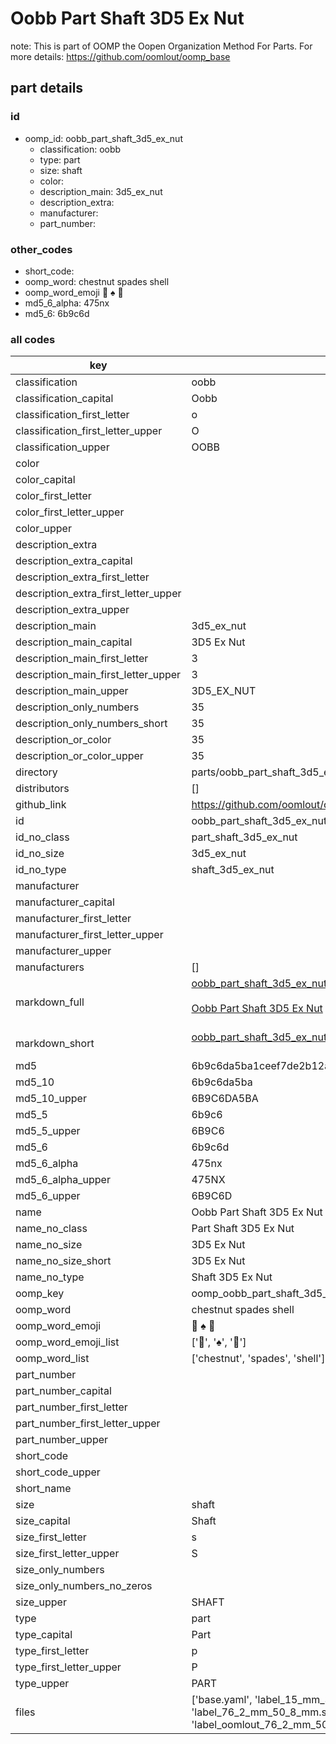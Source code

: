 # Oobb Part Shaft 3D5 Ex Nut  

note: This is part of OOMP the Oopen Organization Method For Parts. For more details: https://github.com/oomlout/oomp_base

##  part details





### id
* oomp_id: oobb_part_shaft_3d5_ex_nut
  * classification: oobb
  * type: part
  * size: shaft
  * color: 
  * description_main: 3d5_ex_nut
  * description_extra: 
  * manufacturer: 
  * part_number: 

### other_codes
* short_code: 
* oomp_word: chestnut spades shell
* oomp_word_emoji :chestnut: :spades: :shell:
* md5_6_alpha: 475nx
* md5_6: 6b9c6d

### all codes 
| key | value |  
| --- | --- |  
| classification | oobb |  
| classification_capital | Oobb |  
| classification_first_letter | o |  
| classification_first_letter_upper | O |  
| classification_upper | OOBB |  
| color |  |  
| color_capital |  |  
| color_first_letter |  |  
| color_first_letter_upper |  |  
| color_upper |  |  
| description_extra |  |  
| description_extra_capital |  |  
| description_extra_first_letter |  |  
| description_extra_first_letter_upper |  |  
| description_extra_upper |  |  
| description_main | 3d5_ex_nut |  
| description_main_capital | 3D5 Ex Nut |  
| description_main_first_letter | 3 |  
| description_main_first_letter_upper | 3 |  
| description_main_upper | 3D5_EX_NUT |  
| description_only_numbers | 35 |  
| description_only_numbers_short | 35 |  
| description_or_color | 35 |  
| description_or_color_upper | 35 |  
| directory | parts/oobb_part_shaft_3d5_ex_nut |  
| distributors | [] |  
| github_link | https://github.com/oomlout/oomlout_oomp_part_src/tree/main/parts/oobb_part_shaft_3d5_ex_nut/working |  
| id | oobb_part_shaft_3d5_ex_nut |  
| id_no_class | part_shaft_3d5_ex_nut |  
| id_no_size | 3d5_ex_nut |  
| id_no_type | shaft_3d5_ex_nut |  
| manufacturer |  |  
| manufacturer_capital |  |  
| manufacturer_first_letter |  |  
| manufacturer_first_letter_upper |  |  
| manufacturer_upper |  |  
| manufacturers | [] |  
| markdown_full | [oobb_part_shaft_3d5_ex_nut](https://github.com/oomlout/oomlout_oomp_part_src/tree/main/parts/oobb_part_shaft_3d5_ex_nut/working)<br>[](https://github.com/oomlout/oomlout_oomp_part_src/tree/main/parts/oobb_part_shaft_3d5_ex_nut/working)<br>[Oobb Part Shaft 3D5 Ex Nut](https://github.com/oomlout/oomlout_oomp_part_src/tree/main/parts/oobb_part_shaft_3d5_ex_nut/working)<br><br> |  
| markdown_short | [oobb_part_shaft_3d5_ex_nut](https://github.com/oomlout/oomlout_oomp_part_src/tree/main/parts/oobb_part_shaft_3d5_ex_nut/working)<br><br> |  
| md5 | 6b9c6da5ba1ceef7de2b12ac8d63e74b |  
| md5_10 | 6b9c6da5ba |  
| md5_10_upper | 6B9C6DA5BA |  
| md5_5 | 6b9c6 |  
| md5_5_upper | 6B9C6 |  
| md5_6 | 6b9c6d |  
| md5_6_alpha | 475nx |  
| md5_6_alpha_upper | 475NX |  
| md5_6_upper | 6B9C6D |  
| name | Oobb Part Shaft 3D5 Ex Nut |  
| name_no_class | Part Shaft 3D5 Ex Nut |  
| name_no_size | 3D5 Ex Nut |  
| name_no_size_short | 3D5 Ex Nut |  
| name_no_type | Shaft 3D5 Ex Nut |  
| oomp_key | oomp_oobb_part_shaft_3d5_ex_nut |  
| oomp_word | chestnut spades shell |  
| oomp_word_emoji | :chestnut: :spades: :shell: |  
| oomp_word_emoji_list | [':chestnut:', ':spades:', ':shell:'] |  
| oomp_word_list | ['chestnut', 'spades', 'shell'] |  
| part_number |  |  
| part_number_capital |  |  
| part_number_first_letter |  |  
| part_number_first_letter_upper |  |  
| part_number_upper |  |  
| short_code |  |  
| short_code_upper |  |  
| short_name |  |  
| size | shaft |  
| size_capital | Shaft |  
| size_first_letter | s |  
| size_first_letter_upper | S |  
| size_only_numbers |  |  
| size_only_numbers_no_zeros |  |  
| size_upper | SHAFT |  
| type | part |  
| type_capital | Part |  
| type_first_letter | p |  
| type_first_letter_upper | P |  
| type_upper | PART |  
| files | ['base.yaml', 'label_15_mm_30_mm.pdf', 'label_15_mm_30_mm.svg', 'label_76_2_mm_50_8_mm.pdf', 'label_76_2_mm_50_8_mm.svg', 'label_oomlout_76_2_mm_50_8_mm.pdf', 'label_oomlout_76_2_mm_50_8_mm.svg', 'readme.md', 'working.json', 'working.yaml'] |  
